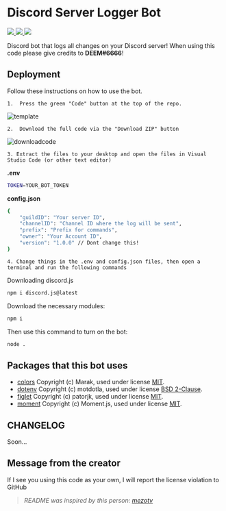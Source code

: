 
# Discord Server Logger Bot
<p align="left">
<a href="https://github.com/sponsors/DEEM-0001" target"_blank"> <img src="https://img.shields.io/github/sponsors/DEEM-0001?label=Sponsors&logo=GitHub%20Sponsors&style=for-the-badge" /> </a>
<a href="https://discord.gg/FtBVPeC2Sf" target"_blank"> <img src="https://img.shields.io/discord/993525327798210681?label=Support Server&logo=DISCORD&style=for-the-badge" /> </a>
<a href="https://github.com/DEEM-0001/Logger-Bot" target"_blank"> <img src="https://img.shields.io/github/contributors/DEEM-0001/Logger-Bot?color=dark-green&logo=GITHUB&style=for-the-badge" /> </a>

Discord bot that logs all changes on your Discord server! When using this code please give credits to **DEEM#6666**!

## Deployment

Follow these instructions on how to use the bot.

    1.  Press the green "Code" button at the top of the repo.
![template](https://cdn.discordapp.com/attachments/1008855081489268857/1008856275100106752/HNp.png)

    2.  Download the full code via the "Download ZIP" button
![downloadcode](https://cdn.discordapp.com/attachments/1008855081489268857/1008856994838491177/hdg.png)

    3. Extract the files to your desktop and open the files in Visual Studio Code (or other text editor)

**.env**
```bash
TOKEN=YOUR_BOT_TOKEN
```
**config.json**
```bash
{
    "guildID": "Your server ID",
    "channelID": "Channel ID where the log will be sent",
    "prefix": "Prefix for commands",
    "owner": "Your Account ID",
    "version": "1.0.0" // Dont change this!
}
```
    4. Change things in the .env and config.json files, then open a terminal and run the following commands

Downloading discord.js
```bash
npm i discord.js@latest
```

Download the necessary modules:
```bash
npm i
```

Then use this command to turn on the bot:
```bash
node .
```

## Packages that this bot uses
- [colors](https://www.npmjs.com/package/colors) Copyright (c) Marak, used under license [MIT](https://github.com/Marak/colors.js/blob/master/LICENSE).
- [dotenv](https://www.npmjs.com/package/dotenv) Copyright (c) motdotla, used under license [BSD 2-Clause](https://github.com/motdotla/dotenv/blob/master/LICENSE).
- [figlet](https://www.npmjs.com/package/figlet) Copyright (c) patorjk, used under license [MIT](https://github.com/patorjk/figlet.js/blob/master/LICENSE.txt).
- [moment](https://www.npmjs.com/package/moment) Copyright (c) Moment.js, used under license [MIT](https://github.com/moment/moment/blob/develop/LICENSE).

## CHANGELOG
Soon...

## Message from the creator
If I see you using this code as your own, I will report the license violation to GitHub

> *README was inspired by this person: [mezotv](https://github.com/mezotv)*
